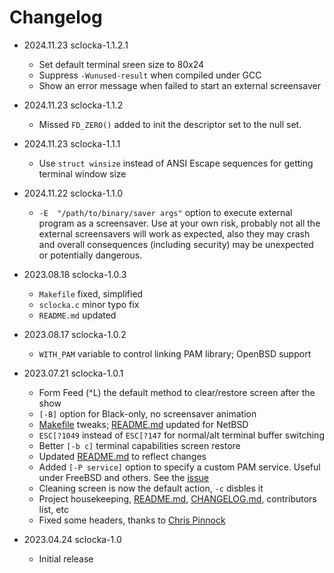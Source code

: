 # Changelog

* 2024.11.23        sclocka-1.1.2.1
  * Set default terminal sreen size to 80x24
  * Suppress `-Wunused-result` when compiled under GCC
  * Show an error message when failed to start an external screensaver

* 2024.11.23        sclocka-1.1.2
  * Missed `FD_ZERO()` added to init the descriptor set to the null set.

* 2024.11.23        sclocka-1.1.1
  * Use `struct winsize` instead of ANSI Escape sequences for getting terminal window size

* 2024.11.22        sclocka-1.1.0
  * `-E  "/path/to/binary/saver args"` option to execute external program as a screensaver.
    Use at your own risk, probably not all the external screensavers will work as expected,
    also they may crash and overall consequences (including security) may be unexpected
    or potentially dangerous.

* 2023.08.18        sclocka-1.0.3
  * `Makefile` fixed, simplified
  * `sclocka.c` minor typo fix
  * `README.md` updated

* 2023.08.17        sclocka-1.0.2
  * `WITH_PAM` variable to control linking PAM library; OpenBSD support

* 2023.07.21        sclocka-1.0.1
  * Form Feed (^L) the default method to clear/restore screen after the show
  * `[-B]` option for Black-only, no screensaver animation
  * [Makefile](Makefile) tweaks; [README.md](README.md) updated for NetBSD
  * `ESC[?1049` instead of `ESC[?147` for normal/alt terminal buffer switching
  * Better `[-b c]` terminal capabilities screen restore
  * Updated [README.md](README.md) to reflect changes
  * Added `[-P service]` option to specify a custom PAM service. Useful under
    FreeBSD and others. See the [issue](https://github.com/mezantrop/sclocka/issues/1)
  * Cleaning screen is now the default action, `-c` disbles it
  * Project housekeeping, [README.md](README.md), [CHANGELOG.md](CHANGELOG.md),
    contributors list, etc
  * Fixed some headers, thanks to [Chris Pinnock](https://chrispinnock.com)

* 2023.04.24        sclocka-1.0
  * Initial release
